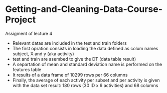 # Getting-and-Cleaning-Data-Course-Project
Assigment of lecture 4

- Relevant datas are included in the test and train folders
- The  first opration consists in loading the data defined as colum names subject, X and y (aka activity)
- test and train are asembed to give the DT (data table result)
- A separtation of mean and standard deviation name is performed on the features table
- It results of a data frame of 10299 rows per 66 columns
- Finally, the average of each activity per subset and per activity is given with the data set result: 180 rows (30 ID x 6 activities) and 68 columns
